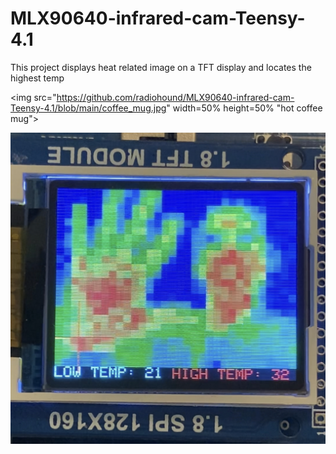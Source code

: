 # MLX90640-infrared-cam-Teensy-4.1
This project displays heat related image on a TFT display and locates the highest temp


<img src="https://github.com/radiohound/MLX90640-infrared-cam-Teensy-4.1/blob/main/coffee_mug.jpg" width=50% height=50% "hot coffee mug">

![Alt text](https://github.com/radiohound/MLX90640-infrared-cam-Teensy-4.1/blob/main/face_hand.jpg "portrait")
